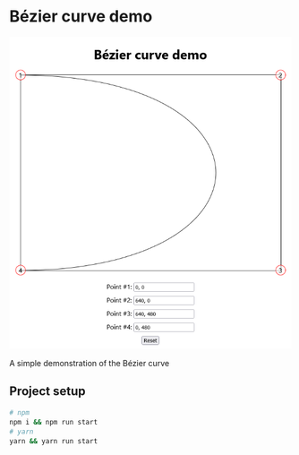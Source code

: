 # Bézier curve demo

<p align="center">
  <img src="demo.png" width="550">
</p>

A simple demonstration of the Bézier curve

## Project setup

```sh
# npm
npm i && npm run start
# yarn
yarn && yarn run start
```
